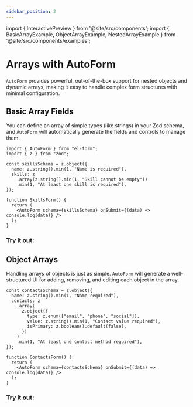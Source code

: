 ```yaml
---
sidebar_position: 2
---
```


import { InteractivePreview } from '@site/src/components';
import { BasicArrayExample, ObjectArrayExample, NestedArrayExample } from '@site/src/components/examples';

# Arrays with AutoForm

`AutoForm` provides powerful, out-of-the-box support for nested objects and dynamic arrays, making it easy to handle complex form structures with minimal configuration.

## Basic Array Fields

You can define an array of simple types (like strings) in your Zod schema, and `AutoForm` will automatically generate the fields and controls to manage them.

```tsx
import { AutoForm } from "el-form";
import { z } from "zod";

const skillsSchema = z.object({
  name: z.string().min(1, "Name is required"),
  skills: z
    .array(z.string().min(1, "Skill cannot be empty"))
    .min(1, "At least one skill is required"),
});

function SkillsForm() {
  return (
    <AutoForm schema={skillsSchema} onSubmit={(data) => console.log(data)} />
  );
}
```

### Try it out:

<InteractivePreview title="Basic Array Example">
  <BasicArrayExample />
</InteractivePreview>

## Object Arrays

Handling arrays of objects is just as simple. `AutoForm` will generate a well-structured UI for adding, removing, and editing each object in the array.

```tsx
const contactsSchema = z.object({
  name: z.string().min(1, "Name required"),
  contacts: z
    .array(
      z.object({
        type: z.enum(["email", "phone", "social"]),
        value: z.string().min(1, "Contact value required"),
        isPrimary: z.boolean().default(false),
      })
    )
    .min(1, "At least one contact method required"),
});

function ContactsForm() {
  return (
    <AutoForm schema={contactsSchema} onSubmit={(data) => console.log(data)} />
  );
}
```

### Try it out:

<InteractivePreview title="Object Array Example">
  <ObjectArrayExample />
</InteractivePreview>
